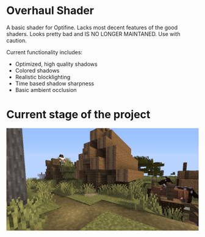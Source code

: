 # Overhaul Shader
A basic shader for Optifine. Lacks most decent features of the good shaders. Looks pretty bad and IS NO LONGER MAINTANED. Use with caution.

Current functionality includes:
- Optimized, high quality shadows
- Colored shadows
- Realistic blocklighting
- Time based shadow sharpness
- Basic ambient occlusion

# Current stage of the project

![screenshot](./main.png)
